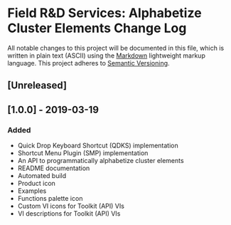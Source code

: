 # Field R&D Services: Alphabetize Cluster Elements Change Log

All notable changes to this project will be documented in this file, which is written in plain text (ASCII) using the [Markdown](http://daringfireball.net/projects/markdown/syntax) lightweight markup language. This project adheres to [Semantic Versioning](http://semver.org). 

## [Unreleased]

## [1.0.0] - 2019-03-19

### Added

- Quick Drop Keyboard Shortcut (QDKS) implementation
- Shortcut Menu Plugin (SMP) implementation
- An API to programmatically alphabetize cluster elements
- README documentation
- Automated build
- Product icon
- Examples
- Functions palette icon
- Custom VI icons for Toolkit (API) VIs
- VI descriptions for Toolkit (API) VIs

